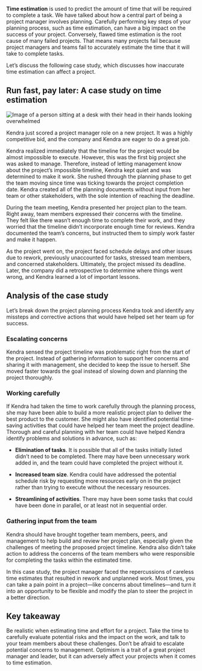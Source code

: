 **Time estimation** is used to predict the amount of time that will be required to complete a task. We have talked about how a central part of being a project manager involves planning. Carefully performing key steps of your planning process, such as time estimation, can have a big impact on the success of your project. Conversely, flawed time estimation is the root cause of many failed projects. That means many projects fail because project managers and teams fail to accurately estimate the time that it will take to complete tasks. 

Let’s discuss the following case study, which discusses how inaccurate time estimation can affect a project.

## **Run fast, pay later: A case study on time estimation**

![Image of a person sitting at a desk with their head in their hands looking overwhelmed](https://d3c33hcgiwev3.cloudfront.net/imageAssetProxy.v1/dfsqJzCSSF27Kicwkvhd0A_0406d10d28e24422a5d611d0f32778f7_C3M2L2R1.png?expiry=1715299200000&hmac=D-Nx_DSiGHXhVdJo7KoDLnfHze3wF__9F51uddIsTwA)

Kendra just scored a project manager role on a new project. It was a highly competitive bid, and the company and Kendra are eager to do a great job.

Kendra realized immediately that the timeline for the project would be almost impossible to execute. However, this was the first big project she was asked to manage. Therefore, instead of letting management know about the project’s impossible timeline, Kendra kept quiet and was determined to make it work. She rushed through the planning phase to get the team moving since time was ticking towards the project completion date. Kendra created all of the planning documents without input from her team or other stakeholders, with the sole intention of reaching the deadline.

During the team meeting, Kendra presented her project plan to the team. Right away, team members expressed their concerns with the timeline. They felt like there wasn’t enough time to complete their work, and they worried that the timeline didn’t incorporate enough time for reviews. Kendra documented the team’s concerns, but instructed them to simply work faster and make it happen.

As the project went on, the project faced schedule delays and other issues due to rework, previously unaccounted for tasks, stressed team members, and concerned stakeholders. Ultimately, the project missed its deadline. Later, the company did a retrospective to determine where things went wrong, and Kendra learned a lot of important lessons.

## **Analysis of the case study**

Let’s break down the project planning process Kendra took and identify any missteps and corrective actions that would have helped set her team up for success.

### **Escalating concerns**

Kendra sensed the project timeline was problematic right from the start of the project. Instead of gathering information to support her concerns and sharing it with management, she decided to keep the issue to herself. She moved faster towards the goal instead of slowing down and planning the project thoroughly. 

### **Working carefully** 

If Kendra had taken the time to work carefully through the planning process, she may have been able to build a more realistic project plan to deliver the best product to the customer. She might also have identified potential time-saving activities that could have helped her team meet the project deadline. Thorough and careful planning with her team could have helped Kendra identify problems and solutions in advance, such as:

- **Elimination of tasks**. It is possible that all of the tasks initially listed didn’t need to be completed. There may have been unnecessary work added in, and the team could have completed the project without it.
    
- **Increased team size**. Kendra could have addressed the potential schedule risk by requesting more resources early on in the project rather than trying to execute without the necessary resources.
    
- **Streamlining of activities**. There may have been some tasks that could have been done in parallel, or at least not in sequential order. 
    

### **Gathering input from the team**

Kendra should have brought together team members, peers, and management to help build and review her project plan, especially given the challenges of meeting the proposed project timeline. Kendra also didn’t take action to address the concerns of the team members who were responsible for completing the tasks within the estimated time.  

In this case study, the project manager faced the repercussions of careless time estimates that resulted in rework and unplanned work. Most times, you can take a pain point in a project—like concerns about timelines—and turn it into an opportunity to be flexible and modify the plan to steer the project in a better direction. 

## **Key takeaway**

Be realistic when estimating time and effort for a project. Take the time to carefully evaluate potential risks and the impact on the work, and talk to your team members about these challenges. Don’t be afraid to escalate potential concerns to management. Optimism is a trait of a great project manager and leader, but it can adversely affect your projects when it comes to time estimation.